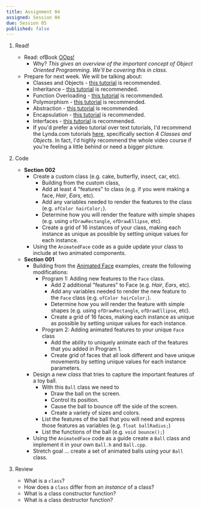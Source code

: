```yaml
---
title: Assignment 04
assigned: Session 04
due: Session 05
published: false
---
```


1. Read!
    - Read: ofBook [OOps!](http://openframeworks.cc/ofBook/chapters/OOPs!.html)
        - Why? _This gives an overview of the important concept of Object Oriented Programming. We'll be covering this in class._
    - Prepare for next week.  We will be talking about:
        - Classes and Objects - [this tutorial](http://www.tutorialspoint.com/cplusplus/cpp_classes_objects.htm) is recommended.
        - Inheritance - [this tutorial](http://www.tutorialspoint.com/cplusplus/cpp_inheritance.htm) is recommended.
        - Function Overloading - [this tutorial](http://www.tutorialspoint.com/cplusplus/cpp_overloading.htm) is recommended.
        - Polymorphism - [this tutorial](http://www.tutorialspoint.com/cplusplus/cpp_polymorphism.htm) is recommended.
        - Abstraction - [this tutorial](http://www.tutorialspoint.com/cplusplus/cpp_data_abstraction.htm) is recommended.
        - Encapsulation - [this tutorial](http://www.tutorialspoint.com/cplusplus/cpp_data_encapsulation.htm) is recommended.
        - Interfaces - [this tutorial](http://www.tutorialspoint.com/cplusplus/cpp_interfaces.htm) is recommended.
        - If you'd prefer a video tutorial over text tutorials, I'd recommend the Lynda.com tutorials [here](http://www.lynda.com/C-tutorials/C-Essential-Training/182674-2.html), specifically section 4 _Classes and Objects_.  In fact, I'd highly recommend the whole video course if you're feeling a little behind or need a bigger picture.
2. Code
    - **Section 002**
        - Create a custom class (e.g. cake, butterfly, insect, car, etc).
            - Building from the custom class,
            - Add at least 4 "features" to class (e.g. if you were making a face, _Hair_, _Ears_, etc).
            - Add any variables needed to render the features to the class (e.g. `ofColor hairColor;`).
            - Determine how you will render the feature with simple shapes (e.g. using `ofDrawRectangle`, `ofDrawEllipse`, etc).
            - Create a grid of 16 instances of your class, making each instance as unique as possible by setting unique values for each instance.
        - Using the `AnimatedFace` code as a guide update your class to include at two animated components.
    - **Section 001**
      - Building from the [Animated Face](https://github.com/SAIC-ATS/ARTTECH-3135/tree/master/Session_04) examples, create the following modifications:
          - Program 1: Adding new features to the `Face` class.
              - Add 2 additional "features" to Face (e.g. _Hair_, _Ears_, etc).
              - Add any variables needed to render the new feature to the `Face` class (e.g. `ofColor hairColor;`).
              - Determine how you will render the feature with simple shapes (e.g. using `ofDrawRectangle`, `ofDrawEllipse`, etc).
              - Create a grid of 16 faces, making each instance as unique as possible by setting unique values for each instance.
          - Program 2: Adding animated features to your unique `Face` class  
              - Add the ability to uniquely animate each of the features that you added in Program 1.
              - Create grid of faces that all look different and have unique movements by setting unique values for each instance parameters.
      - Design a new _class_ that tries to capture the important features of a toy ball.
          - With this `Ball` class we need to
              - Draw the ball on the screen.
              - Control its position.
              - Cause the ball to bounce off the side of the screen.
              - Create a variety of sizes and colors.
          - List the features of the ball that you will need and express those features as variables (e.g. `float ballRadius;`)
          - List the functions of the ball (e.g. `void bounce();`)
      - Using the `AnimatedFace` code as a guide create a `Ball` class and implement it in your own `Ball.h` and `Ball.cpp`.
      - Stretch goal ... create a set of animated balls using your `Ball` class.

3. Review
    - What is a `class`?
    - How does a `class` differ from an _instance_ of a class?
    - What is a class constructor function?
    - What is a class destructor function?
